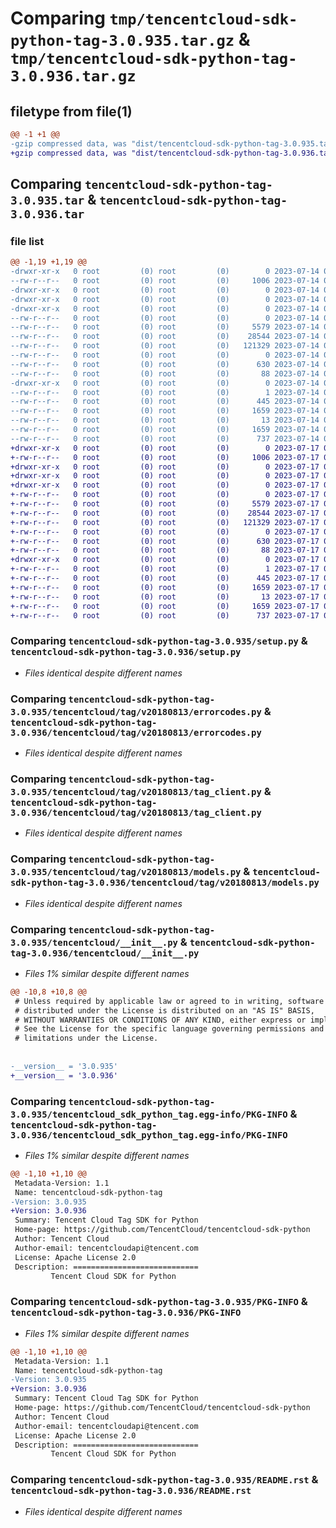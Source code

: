 # Comparing `tmp/tencentcloud-sdk-python-tag-3.0.935.tar.gz` & `tmp/tencentcloud-sdk-python-tag-3.0.936.tar.gz`

## filetype from file(1)

```diff
@@ -1 +1 @@
-gzip compressed data, was "dist/tencentcloud-sdk-python-tag-3.0.935.tar", last modified: Fri Jul 14 00:38:15 2023, max compression
+gzip compressed data, was "dist/tencentcloud-sdk-python-tag-3.0.936.tar", last modified: Mon Jul 17 00:34:55 2023, max compression
```

## Comparing `tencentcloud-sdk-python-tag-3.0.935.tar` & `tencentcloud-sdk-python-tag-3.0.936.tar`

### file list

```diff
@@ -1,19 +1,19 @@
-drwxr-xr-x   0 root         (0) root         (0)        0 2023-07-14 00:38:15.000000 tencentcloud-sdk-python-tag-3.0.935/
--rw-r--r--   0 root         (0) root         (0)     1006 2023-07-14 00:38:15.000000 tencentcloud-sdk-python-tag-3.0.935/setup.py
-drwxr-xr-x   0 root         (0) root         (0)        0 2023-07-14 00:38:15.000000 tencentcloud-sdk-python-tag-3.0.935/tencentcloud/
-drwxr-xr-x   0 root         (0) root         (0)        0 2023-07-14 00:38:15.000000 tencentcloud-sdk-python-tag-3.0.935/tencentcloud/tag/
-drwxr-xr-x   0 root         (0) root         (0)        0 2023-07-14 00:38:15.000000 tencentcloud-sdk-python-tag-3.0.935/tencentcloud/tag/v20180813/
--rw-r--r--   0 root         (0) root         (0)        0 2023-07-14 00:38:15.000000 tencentcloud-sdk-python-tag-3.0.935/tencentcloud/tag/v20180813/__init__.py
--rw-r--r--   0 root         (0) root         (0)     5579 2023-07-14 00:38:15.000000 tencentcloud-sdk-python-tag-3.0.935/tencentcloud/tag/v20180813/errorcodes.py
--rw-r--r--   0 root         (0) root         (0)    28544 2023-07-14 00:38:15.000000 tencentcloud-sdk-python-tag-3.0.935/tencentcloud/tag/v20180813/tag_client.py
--rw-r--r--   0 root         (0) root         (0)   121329 2023-07-14 00:38:15.000000 tencentcloud-sdk-python-tag-3.0.935/tencentcloud/tag/v20180813/models.py
--rw-r--r--   0 root         (0) root         (0)        0 2023-07-14 00:38:15.000000 tencentcloud-sdk-python-tag-3.0.935/tencentcloud/tag/__init__.py
--rw-r--r--   0 root         (0) root         (0)      630 2023-07-14 00:38:15.000000 tencentcloud-sdk-python-tag-3.0.935/tencentcloud/__init__.py
--rw-r--r--   0 root         (0) root         (0)       88 2023-07-14 00:38:15.000000 tencentcloud-sdk-python-tag-3.0.935/setup.cfg
-drwxr-xr-x   0 root         (0) root         (0)        0 2023-07-14 00:38:15.000000 tencentcloud-sdk-python-tag-3.0.935/tencentcloud_sdk_python_tag.egg-info/
--rw-r--r--   0 root         (0) root         (0)        1 2023-07-14 00:38:15.000000 tencentcloud-sdk-python-tag-3.0.935/tencentcloud_sdk_python_tag.egg-info/dependency_links.txt
--rw-r--r--   0 root         (0) root         (0)      445 2023-07-14 00:38:15.000000 tencentcloud-sdk-python-tag-3.0.935/tencentcloud_sdk_python_tag.egg-info/SOURCES.txt
--rw-r--r--   0 root         (0) root         (0)     1659 2023-07-14 00:38:15.000000 tencentcloud-sdk-python-tag-3.0.935/tencentcloud_sdk_python_tag.egg-info/PKG-INFO
--rw-r--r--   0 root         (0) root         (0)       13 2023-07-14 00:38:15.000000 tencentcloud-sdk-python-tag-3.0.935/tencentcloud_sdk_python_tag.egg-info/top_level.txt
--rw-r--r--   0 root         (0) root         (0)     1659 2023-07-14 00:38:15.000000 tencentcloud-sdk-python-tag-3.0.935/PKG-INFO
--rw-r--r--   0 root         (0) root         (0)      737 2023-07-14 00:38:15.000000 tencentcloud-sdk-python-tag-3.0.935/README.rst
+drwxr-xr-x   0 root         (0) root         (0)        0 2023-07-17 00:34:55.000000 tencentcloud-sdk-python-tag-3.0.936/
+-rw-r--r--   0 root         (0) root         (0)     1006 2023-07-17 00:34:55.000000 tencentcloud-sdk-python-tag-3.0.936/setup.py
+drwxr-xr-x   0 root         (0) root         (0)        0 2023-07-17 00:34:55.000000 tencentcloud-sdk-python-tag-3.0.936/tencentcloud/
+drwxr-xr-x   0 root         (0) root         (0)        0 2023-07-17 00:34:55.000000 tencentcloud-sdk-python-tag-3.0.936/tencentcloud/tag/
+drwxr-xr-x   0 root         (0) root         (0)        0 2023-07-17 00:34:55.000000 tencentcloud-sdk-python-tag-3.0.936/tencentcloud/tag/v20180813/
+-rw-r--r--   0 root         (0) root         (0)        0 2023-07-17 00:34:55.000000 tencentcloud-sdk-python-tag-3.0.936/tencentcloud/tag/v20180813/__init__.py
+-rw-r--r--   0 root         (0) root         (0)     5579 2023-07-17 00:34:55.000000 tencentcloud-sdk-python-tag-3.0.936/tencentcloud/tag/v20180813/errorcodes.py
+-rw-r--r--   0 root         (0) root         (0)    28544 2023-07-17 00:34:55.000000 tencentcloud-sdk-python-tag-3.0.936/tencentcloud/tag/v20180813/tag_client.py
+-rw-r--r--   0 root         (0) root         (0)   121329 2023-07-17 00:34:55.000000 tencentcloud-sdk-python-tag-3.0.936/tencentcloud/tag/v20180813/models.py
+-rw-r--r--   0 root         (0) root         (0)        0 2023-07-17 00:34:55.000000 tencentcloud-sdk-python-tag-3.0.936/tencentcloud/tag/__init__.py
+-rw-r--r--   0 root         (0) root         (0)      630 2023-07-17 00:34:55.000000 tencentcloud-sdk-python-tag-3.0.936/tencentcloud/__init__.py
+-rw-r--r--   0 root         (0) root         (0)       88 2023-07-17 00:34:55.000000 tencentcloud-sdk-python-tag-3.0.936/setup.cfg
+drwxr-xr-x   0 root         (0) root         (0)        0 2023-07-17 00:34:55.000000 tencentcloud-sdk-python-tag-3.0.936/tencentcloud_sdk_python_tag.egg-info/
+-rw-r--r--   0 root         (0) root         (0)        1 2023-07-17 00:34:55.000000 tencentcloud-sdk-python-tag-3.0.936/tencentcloud_sdk_python_tag.egg-info/dependency_links.txt
+-rw-r--r--   0 root         (0) root         (0)      445 2023-07-17 00:34:55.000000 tencentcloud-sdk-python-tag-3.0.936/tencentcloud_sdk_python_tag.egg-info/SOURCES.txt
+-rw-r--r--   0 root         (0) root         (0)     1659 2023-07-17 00:34:55.000000 tencentcloud-sdk-python-tag-3.0.936/tencentcloud_sdk_python_tag.egg-info/PKG-INFO
+-rw-r--r--   0 root         (0) root         (0)       13 2023-07-17 00:34:55.000000 tencentcloud-sdk-python-tag-3.0.936/tencentcloud_sdk_python_tag.egg-info/top_level.txt
+-rw-r--r--   0 root         (0) root         (0)     1659 2023-07-17 00:34:55.000000 tencentcloud-sdk-python-tag-3.0.936/PKG-INFO
+-rw-r--r--   0 root         (0) root         (0)      737 2023-07-17 00:34:55.000000 tencentcloud-sdk-python-tag-3.0.936/README.rst
```

### Comparing `tencentcloud-sdk-python-tag-3.0.935/setup.py` & `tencentcloud-sdk-python-tag-3.0.936/setup.py`

 * *Files identical despite different names*

### Comparing `tencentcloud-sdk-python-tag-3.0.935/tencentcloud/tag/v20180813/errorcodes.py` & `tencentcloud-sdk-python-tag-3.0.936/tencentcloud/tag/v20180813/errorcodes.py`

 * *Files identical despite different names*

### Comparing `tencentcloud-sdk-python-tag-3.0.935/tencentcloud/tag/v20180813/tag_client.py` & `tencentcloud-sdk-python-tag-3.0.936/tencentcloud/tag/v20180813/tag_client.py`

 * *Files identical despite different names*

### Comparing `tencentcloud-sdk-python-tag-3.0.935/tencentcloud/tag/v20180813/models.py` & `tencentcloud-sdk-python-tag-3.0.936/tencentcloud/tag/v20180813/models.py`

 * *Files identical despite different names*

### Comparing `tencentcloud-sdk-python-tag-3.0.935/tencentcloud/__init__.py` & `tencentcloud-sdk-python-tag-3.0.936/tencentcloud/__init__.py`

 * *Files 1% similar despite different names*

```diff
@@ -10,8 +10,8 @@
 # Unless required by applicable law or agreed to in writing, software
 # distributed under the License is distributed on an "AS IS" BASIS,
 # WITHOUT WARRANTIES OR CONDITIONS OF ANY KIND, either express or implied.
 # See the License for the specific language governing permissions and
 # limitations under the License.
 
 
-__version__ = '3.0.935'
+__version__ = '3.0.936'
```

### Comparing `tencentcloud-sdk-python-tag-3.0.935/tencentcloud_sdk_python_tag.egg-info/PKG-INFO` & `tencentcloud-sdk-python-tag-3.0.936/tencentcloud_sdk_python_tag.egg-info/PKG-INFO`

 * *Files 1% similar despite different names*

```diff
@@ -1,10 +1,10 @@
 Metadata-Version: 1.1
 Name: tencentcloud-sdk-python-tag
-Version: 3.0.935
+Version: 3.0.936
 Summary: Tencent Cloud Tag SDK for Python
 Home-page: https://github.com/TencentCloud/tencentcloud-sdk-python
 Author: Tencent Cloud
 Author-email: tencentcloudapi@tencent.com
 License: Apache License 2.0
 Description: ============================
         Tencent Cloud SDK for Python
```

### Comparing `tencentcloud-sdk-python-tag-3.0.935/PKG-INFO` & `tencentcloud-sdk-python-tag-3.0.936/PKG-INFO`

 * *Files 1% similar despite different names*

```diff
@@ -1,10 +1,10 @@
 Metadata-Version: 1.1
 Name: tencentcloud-sdk-python-tag
-Version: 3.0.935
+Version: 3.0.936
 Summary: Tencent Cloud Tag SDK for Python
 Home-page: https://github.com/TencentCloud/tencentcloud-sdk-python
 Author: Tencent Cloud
 Author-email: tencentcloudapi@tencent.com
 License: Apache License 2.0
 Description: ============================
         Tencent Cloud SDK for Python
```

### Comparing `tencentcloud-sdk-python-tag-3.0.935/README.rst` & `tencentcloud-sdk-python-tag-3.0.936/README.rst`

 * *Files identical despite different names*

